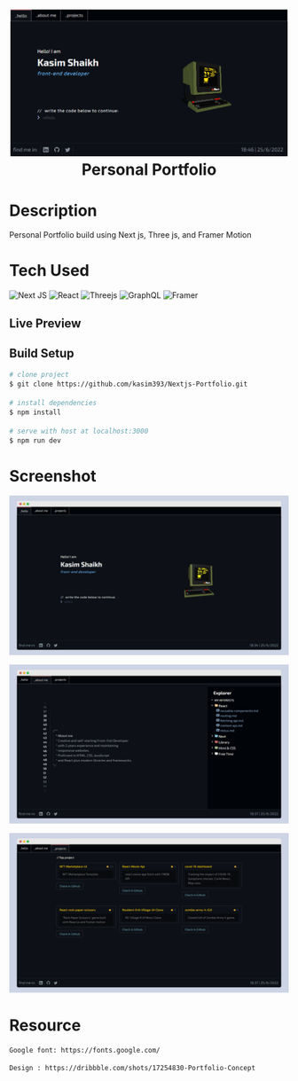 <div align="center">
      <h1> <img src="https://raw.githubusercontent.com/kasim393/assets/main/nextjs-portfolio/ss4.png" width="500px"><br/>Personal Portfolio</h1>
     </div>

# Description

Personal Portfolio build using Next js, Three js, and Framer Motion

# Tech Used

![Next JS](https://img.shields.io/badge/Next-black?style=for-the-badge&logo=next.js&logoColor=white)
![React](https://img.shields.io/badge/react-%2320232a.svg?style=for-the-badge&logo=react&logoColor=%2361DAFB)
![Threejs](https://img.shields.io/badge/threejs-black?style=for-the-badge&logo=three.js&logoColor=white)
![GraphQL](https://img.shields.io/badge/-GraphQL-E10098?style=for-the-badge&logo=graphql&logoColor=white)
![Framer](https://img.shields.io/badge/Framer-black?style=for-the-badge&logo=framer&logoColor=blue)

## Live Preview

<!-- [Demo](https://nextjs-portfolio-kasim393.vercel.app/) -->

## Build Setup

```bash
# clone project
$ git clone https://github.com/kasim393/Nextjs-Portfolio.git

# install dependencies
$ npm install

# serve with host at localhost:3000
$ npm run dev
```

# Screenshot

!["Portfolio Website"](https://raw.githubusercontent.com/kasim393/assets/main/nextjs-portfolio/ss1.png)

!["Portfolio Website"](https://raw.githubusercontent.com/kasim393/assets/main/nextjs-portfolio/ss2.png)

!["Portfolio Website"](https://raw.githubusercontent.com/kasim393/assets/main/nextjs-portfolio/ss3.png)

# Resource

    Google font: https://fonts.google.com/

    Design : https://dribbble.com/shots/17254830-Portfolio-Concept
